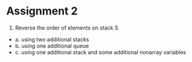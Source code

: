 # Assignment 2

1. Reverse the order of elements on stack S
  - a. using two additional stacks
  - b. using one additional queue
  - c. using one additional stack and some additional nonarray variables
